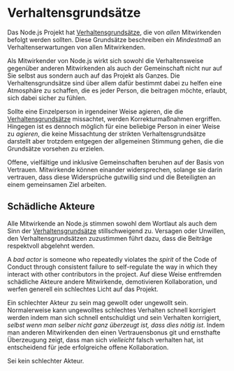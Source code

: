 # Verhaltensgrundsätze

Das Node.js Projekt hat [Verhaltensgrundsätze](https://github.com/nodejs/admin/blob/master/CODE_OF_CONDUCT.md), die von *allen* Mitwirkenden befolgt werden sollten. Diese Grundsätze beschreiben ein *Mindestmaß* an Verhaltenserwartungen von allen Mitwirkenden.

Als Mitwirkender von Node.js wirkt sich sowohl die Verhaltensweise gegenüber anderen Mitwirkenden als auch der Gemeinschaft nicht nur auf Sie selbst aus sondern auch auf das Projekt als Ganzes. Die Verhaltensgrundsätze sind über allem dafür bestimmt dabei zu helfen eine Atmosphäre zu schaffen, die es jeder Person, die beitragen möchte, erlaubt, sich dabei sicher zu fühlen.

Sollte eine Einzelperson in irgendeiner Weise agieren, die die [Verhaltensgrundsätze](https://github.com/nodejs/admin/blob/master/CODE_OF_CONDUCT.md) missachtet, werden Korrekturmaßnahmen ergriffen. Hingegen ist es dennoch möglich für eine beliebige Person in einer Weise zu *agieren*, die keine Missachtung der strikten Verhaltensgrundsätze darstellt aber trotzdem entgegen der allgemeinen Stimmung gehen, die die Grundsätze vorsehen zu erzielen.

Offene, vielfältige und inklusive Gemeinschaften beruhen auf der Basis von Vertrauen. Mitwirkende können einander widersprechen, solange sie darin vertrauen, dass diese Widersprüche gutwillig sind und die Beteiligten an einem gemeinsamen Ziel arbeiten.

## Schädliche Akteure

Alle Mitwirkende an Node.js stimmen sowohl dem Wortlaut als auch dem Sinn der [Verhaltensgrundsätze](https://github.com/nodejs/admin/blob/master/CODE_OF_CONDUCT.md) stillschweigend zu. Versagen oder Unwillen, den Verhaltensgrundsätzen zuzustimmen führt dazu, dass die Beiträge respektvoll abgelehnt werden.

A *bad actor* is someone who repeatedly violates the *spirit* of the Code of Conduct through consistent failure to self-regulate the way in which they interact with other contributors in the project. Auf diese Weise entfremden schädliche Akteure andere Mitwirkende, demotivieren Kollaboration, und werfen generell ein schlechtes Licht auf das Projekt.

Ein schlechter Akteur zu sein mag gewollt oder ungewollt sein. Normalerweise kann ungewolltes schlechtes Verhalten schnell korrigiert werden indem man sich schnell entschuldigt und sein Verhalten korrigiert, *selbst wenn man selber nicht ganz überzeugt ist, dass dies nötig ist*. Indem man anderen Mitwirkenden den einen Vertrauensbonus git und ernsthafte Überzeugung zeigt, dass man sich *vielleicht* falsch verhalten hat, ist entscheidend für jede erfolgreiche offene Kollaboration.

Sei kein schlechter Akteur.

